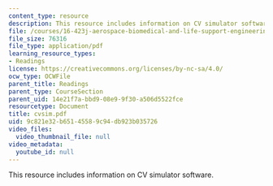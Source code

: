 ```yaml
---
content_type: resource
description: This resource includes information on CV simulator software.
file: /courses/16-423j-aerospace-biomedical-and-life-support-engineering-spring-2006/9c821e32b65145589c94db923b035726_cvsim.pdf
file_size: 76316
file_type: application/pdf
learning_resource_types:
- Readings
license: https://creativecommons.org/licenses/by-nc-sa/4.0/
ocw_type: OCWFile
parent_title: Readings
parent_type: CourseSection
parent_uid: 14e21f7a-bbd9-08e9-9f30-a506d5522fce
resourcetype: Document
title: cvsim.pdf
uid: 9c821e32-b651-4558-9c94-db923b035726
video_files:
  video_thumbnail_file: null
video_metadata:
  youtube_id: null
---
```

This resource includes information on CV simulator software.